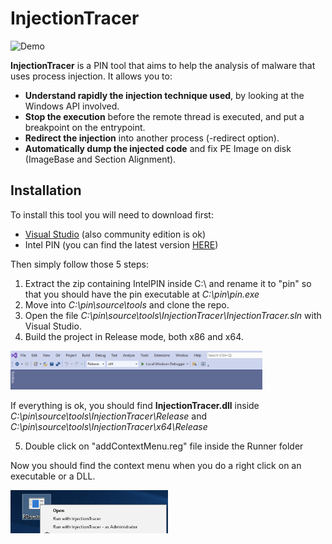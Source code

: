 # InjectionTracer

![Demo](Media/demo.gif)

**InjectionTracer** is a PIN tool that aims to help  the analysis of malware that uses process injection.
It allows you to:

- **Understand rapidly the injection technique used**, by looking at the Windows API involved.
- **Stop the execution** before the remote thread is executed, and put a breakpoint on the entrypoint.
- **Redirect the injection** into another process (-redirect option).
- **Automatically dump the injected code** and fix PE Image on disk (ImageBase and Section Alignment).

## Installation

To install this tool you will need to download first:
 - [Visual Studio](https://visualstudio.microsoft.com/) (also community edition is ok)
 - Intel PIN (you can find the latest version [HERE](https://www.intel.com/content/www/us/en/developer/articles/tool/pin-a-binary-instrumentation-tool-downloads.html))

Then simply follow those 5 steps:

1. Extract the zip containing IntelPIN inside C:\ and rename it to "pin" so that you should have the pin executable at *C:\pin\pin.exe*
2. Move into *C:\pin\source\tools* and clone the repo.
3. Open the file *C:\pin\source\tools\InjectionTracer\InjectionTracer.sln* with Visual Studio.
4. Build the project in Release mode, both x86 and x64. 
<img src="Media/Build.png" width="80%" height="90%">

If everything is ok, you should find **InjectionTracer.dll** inside *C:\pin\source\tools\InjectionTracer\Release* and *C:\pin\source\tools\InjectionTracer\x64\Release*

5. Double click on "addContextMenu.reg" file inside the Runner folder

Now you should find the context menu when you do a right click on an executable or a DLL.

<img src="Media/ContextMenu.png" width="50%" height="50%">